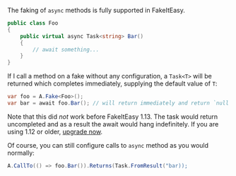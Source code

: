The faking of `async` methods is fully supported in FakeItEasy.

```C#
public class Foo
{
    public virtual async Task<string> Bar()
    {
        // await something...
    }
}
```

If I call a method on a fake without any configuration, a `Task<T>` will be returned which completes immediately, supplying the default value of `T`:

```C#
var foo = A.Fake<Foo>();
var bar = await foo.Bar(); // will return immediately and return `null` (`default(string)`)
```
Note that this did *not* work before FakeItEasy 1.13. The task would return uncompleted and as a result the await would hang indefinitely. If you are using 1.12 or older, [upgrade now](https://nuget.org/packages/FakeItEasy/).

Of course, you can still configure calls to `async` method as you would normally:

```C#
A.CallTo(() => foo.Bar()).Returns(Task.FromResult("bar));
```
